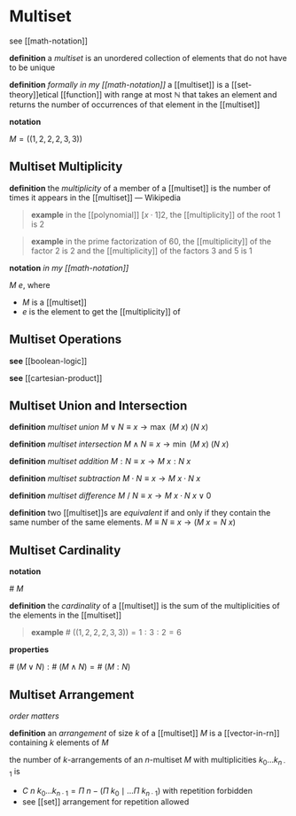 # Multiset

see [[math-notation]]

**definition** a _multiset_ is an unordered collection of elements that do not have to be unique

**definition** _formally in my [[math-notation]]_ a [[multiset]] is a [[set-theory]]etical [[function]] with range at most $\mathbb N$ that takes an element and returns the number of occurrences of that element in the [[multiset]]

**notation**

$M = ((1, 2, 2, 2, 3, 3))$

## Multiset Multiplicity

**definition** the _multiplicity_ of a member of a [[multiset]] is the number of times it appears in the [[multiset]] &mdash; Wikipedia

> **example** in the [[polynomial]] $[x \cdot 1]2$, the [[multiplicity]] of the root $1$ is $2$

> **example** in the prime factorization of $60$, the [[multiplicity]] of the factor $2$ is $2$ and the [[multiplicity]] of the factors $3$ and $5$ is $1$

**notation** _in my [[math-notation]]_

$M\ e$, where

- $M$ is a [[multiset]]
- $e$ is the element to get the [[multiplicity]] of

## Multiset Operations

**see** [[boolean-logic]]

**see** [[cartesian-product]]

## Multiset Union and Intersection

**definition** _multiset union_ $M \lor N \equiv x \rightarrow \max\ (M\ x)\ (N\ x)$

**definition** _multiset intersection_ $M \land N \equiv x \rightarrow \min\ (M\ x)\ (N\ x)$

**definition** _multiset addition_ $M : N \equiv x \rightarrow M\ x : N\ x$

**definition** _multiset subtraction_ $M \cdot N \equiv x \rightarrow M\ x \cdot N\ x$

**definition** _multiset difference_ $M\ /\ N \equiv x \rightarrow M\ x \cdot N\ x \lor 0$

**definition** two [[multiset]]s are _equivalent_ if and only if they contain the same number of the same elements. $M \equiv N \equiv x \rightarrow (M\ x = N\ x)$

## Multiset Cardinality

**notation**

$\#\ M$

**definition** the _cardinality_ of a [[multiset]] is the sum of the multiplicities of the elements in the [[multiset]]

> **example** $\#\ ((1, 2, 2, 2, 3, 3)) = 1 : 3 : 2 = 6$

**properties**

$\#\ (M \lor N) : \#\ (M \land N) = \#\ (M : N)$

## Multiset Arrangement

_order matters_

**definition** an _arrangement_ of size $k$ of a [[multiset]] $M$ is a [[vector-in-rn]] containing $k$ elements of $M$

the number of $k$-arrangements of an $n$-multiset $M$ with multiplicities $k_0 \dots k_{n \cdot 1}$ is

- $C\ n\ k_0 \dots k_{n \cdot 1} = \Pi\ n - (\Pi\ k_0 \mid \dots \Pi\ k_{n \cdot 1})$ with repetition forbidden
- see [[set]] arrangement for repetition allowed
